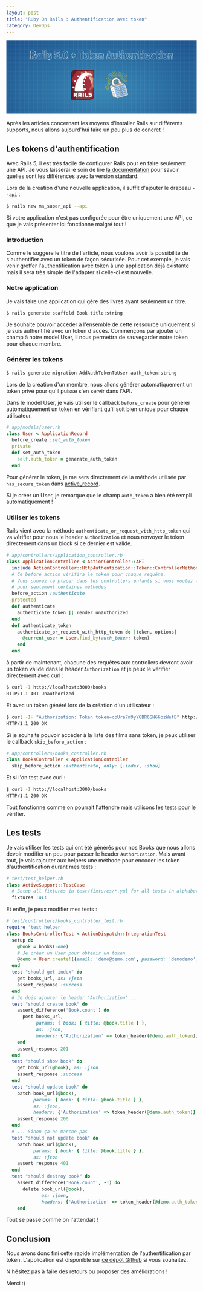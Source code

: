 ```yaml
---
layout: post
title: "Ruby On Rails : Authentification avec token"
category: DevOps
---
```

![Rails authentification avec token](rails-token-authentication.jpg)

Après les articles concernant les moyens d'installer Rails sur différents supports, nous allons aujourd'hui faire un
peu plus de concret !

## Les tokens d'authentification

Avec Rails 5, il est très facile de configurer Rails pour en faire seulement une API. Je vous laisserai le soin de lire [la documentation](http://edgeguides.rubyonrails.org/api_app.html) pour savoir quelles sont les différences avec la version standard.

Lors de la création d'une nouvelle application, il suffit d'ajouter le drapeau `--api` :

```bash
$ rails new ma_super_api --api
```

Si votre application n'est pas configurée pour être uniquement une API, ce que je vais présenter ici fonctionne malgré tout !

### Introduction

Comme le suggère le titre de l'article, nous voulons avoir la possibilité de s'authentifier avec un token de façon sécurisée.
Pour cet exemple, je vais venir greffer l'authentification avec token à une application déjà existante mais il sera très simple de l'adapter si celle-ci est nouvelle.

### Notre application

Je vais faire une application qui gère des livres ayant seulement un titre.

```bash
$ rails generate scaffold Book title:string
```

Je souhaite pouvoir accéder à l'ensemble de cette ressource uniquement si je suis authentifié avec un token d'accès. Commençons par ajouter un champ à notre model User, il nous permettra de sauvegarder notre token pour chaque membre.

### Générer les tokens

```bash
$ rails generate migration AddAuthTokenToUser auth_token:string
```

Lors de la création d'un membre, nous allons générer automatiquement un token privé pour qu'il puisse s'en servir dans l'API.

Dans le model User, je vais utiliser le callback `before_create` pour générer automatiquement un token en vérifiant qu'il soit bien unique pour chaque utilisateur.

```ruby
# app/models/user.rb
class User < ApplicationRecord
  before_create :set_auth_token
  private
  def set_auth_token
    self.auth_token = generate_auth_token
  end
```

Pour générer le token, je me sers directement de la méthode utilisée par `has_secure_token` dans [active_record](https://github.com/rails/rails/blob/master/activerecord/lib/active_record/secure_token.rb).

Si je créer un User, je remarque que le champ `auth_token` a bien été rempli automatiquement !

### Utiliser les tokens

Rails vient avec la méthode `authenticate_or_request_with_http_token` qui va vérifier pour nous le header `Authorization` et nous renvoyer le token directement dans un block si ce dernier est valide.

```ruby
# app/controllers/application_controller.rb
class ApplicationController < ActionController::API
  include ActionController::HttpAuthentication::Token::ControllerMethods
  # Ce before_action vérifira le token pour chaque requête.
  # Vous pouvez le placer dans les controllers enfants si vous voulez l'authentification
  # pour seulement certaines méthodes
  before_action :authenticate
  protected
  def authenticate
    authenticate_token || render_unauthorized
  end
  def authenticate_token
    authenticate_or_request_with_http_token do |token, options|
      @current_user = User.find_by(auth_token: token)
    end
  end
```

à partir de maintenant, chacune des requêtes aux controllers devront avoir un token valide dans le header `Authorization` et je peux le vérifier directement avec curl :

```bash
$ curl -I http://localhost:3000/books
HTTP/1.1 401 Unauthorized
```

Et avec un token généré lors de la création d'un utilisateur :

```bash
$ curl -IH "Authorization: Token token=coUra7m9yYGBR6SN66bzWefB" http://localhost:3000/books
HTTP/1.1 200 OK
```

Si je souhaite pouvoir accéder à la liste des films sans token, je peux utiliser le callback `skip_before_action` :

```ruby
# app/controllers/books_controller.rb
class BooksController < ApplicationController
  skip_before_action :authenticate, only: [:index, :show]
```

Et si l'on test avec curl :

```bash
$ curl -I http://localhost:3000/books
HTTP/1.1 200 OK
```

Tout fonctionne comme on pourrait l'attendre mais utilisons les tests pour le vérifier.

## Les tests

Je vais utiliser les tests qui ont été générés pour nos Books que nous allons devoir modifier un peu pour passer le header `Authorization`. Mais avant tout, je vais rajouter aux helpers une méthode pour encoder les token d'authentification durant mes tests :

```ruby
# test/test_helper.rb
class ActiveSupport::TestCase
  # Setup all fixtures in test/fixtures/*.yml for all tests in alphabetical order.
  fixtures :all
```

Et enfin, je peux modifier mes tests :

```ruby
# test/controllers/books_controller_test.rb
require 'test_helper'
class BooksControllerTest < ActionDispatch::IntegrationTest
  setup do
    @book = books(:one)
    # Je créer un User pour obtenir un token
    @demo = User.create!({email: 'demo@demo.com', password: 'demodemo', password_confirmation: 'demodemo'})
  end
  test "should get index" do
    get books_url, as: :json
    assert_response :success
  end
  # Je dois ajouter le header 'Authorization'...
  test "should create book" do
    assert_difference('Book.count') do
      post books_url,
           params: { book: { title: @book.title } },
           as: :json,
           headers: {'Authorization' => token_header(@demo.auth_token)}
    end
    assert_response 201
  end
  test "should show book" do
    get book_url(@book), as: :json
    assert_response :success
  end
  test "should update book" do
    patch book_url(@book),
          params: { book: { title: @book.title } },
          as: :json,
          headers: {'Authorization' => token_header(@demo.auth_token)}
    assert_response 200
  end
  # ... Sinon ça ne marche pas
  test "should not update book" do
    patch book_url(@book),
          params: { book: { title: @book.title } },
          as: :json
    assert_response 401
  end
  test "should destroy book" do
    assert_difference('Book.count', -1) do
      delete book_url(@book),
             as: :json,
             headers: {'Authorization' => token_header(@demo.auth_token)}
    end
```

Tout se passe comme on l'attendait !

## Conclusion

Nous avons donc fini cette rapide implémentation de l'authentification par token. L'application est disponible sur [ce dépôt Github](https://github.com/guillaumebriday/Rails-token-authentication-demo) si vous souhaitez.

N'hésitez pas à faire des retours ou proposer des améliorations !

Merci :)
